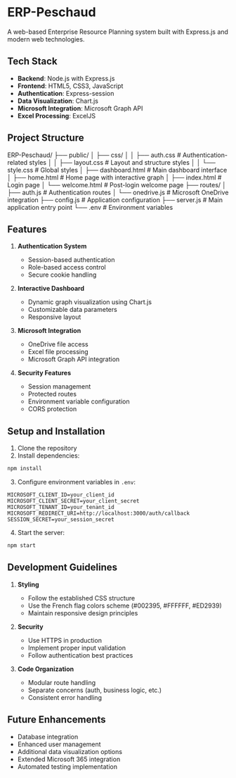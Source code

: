 # ERP-Peschaud

A web-based Enterprise Resource Planning system built with Express.js and modern web technologies.

## Tech Stack

- **Backend**: Node.js with Express.js
- **Frontend**: HTML5, CSS3, JavaScript
- **Authentication**: Express-session
- **Data Visualization**: Chart.js
- **Microsoft Integration**: Microsoft Graph API
- **Excel Processing**: ExcelJS

## Project Structure

ERP-Peschaud/
├── public/
│   ├── css/
│   │   ├── auth.css      # Authentication-related styles
│   │   ├── layout.css    # Layout and structure styles
│   │   └── style.css     # Global styles
│   ├── dashboard.html    # Main dashboard interface
│   ├── home.html        # Home page with interactive graph
│   ├── index.html       # Login page
│   └── welcome.html     # Post-login welcome page
├── routes/
│   ├── auth.js         # Authentication routes
│   └── onedrive.js     # Microsoft OneDrive integration
├── config.js           # Application configuration
├── server.js           # Main application entry point
└── .env               # Environment variables

## Features

1. **Authentication System**
   - Session-based authentication
   - Role-based access control
   - Secure cookie handling

2. **Interactive Dashboard**
   - Dynamic graph visualization using Chart.js
   - Customizable data parameters
   - Responsive layout

3. **Microsoft Integration**
   - OneDrive file access
   - Excel file processing
   - Microsoft Graph API integration

4. **Security Features**
   - Session management
   - Protected routes
   - Environment variable configuration
   - CORS protection

## Setup and Installation

1. Clone the repository
2. Install dependencies:
```bash:ERP-Peschaud/README.md
npm install
```
3. Configure environment variables in `.env`:
```
MICROSOFT_CLIENT_ID=your_client_id
MICROSOFT_CLIENT_SECRET=your_client_secret
MICROSOFT_TENANT_ID=your_tenant_id
MICROSOFT_REDIRECT_URI=http://localhost:3000/auth/callback
SESSION_SECRET=your_session_secret
```
4. Start the server:
```bash
npm start
```

## Development Guidelines

1. **Styling**
   - Follow the established CSS structure
   - Use the French flag colors scheme (#002395, #FFFFFF, #ED2939)
   - Maintain responsive design principles

2. **Security**
   - Use HTTPS in production
   - Implement proper input validation
   - Follow authentication best practices

3. **Code Organization**
   - Modular route handling
   - Separate concerns (auth, business logic, etc.)
   - Consistent error handling

## Future Enhancements

- Database integration
- Enhanced user management
- Additional data visualization options
- Extended Microsoft 365 integration
- Automated testing implementation